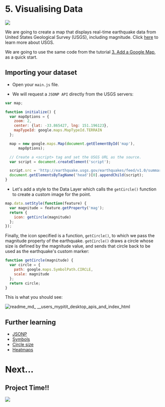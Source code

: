 # 5. Visualising Data

![](https://developers.google.com/maps/documentation/javascript/tutorials/images/visualization_3maps.png)

We are going to create a map that displays real-time earthquake data from United States Geological Survey (USGS), including magnitude. Click [here](http://earthquake.usgs.gov/earthquakes/feed/) to learn more about USGS.

We are going to use the same code from the tutorial [3. Add a Google Map](https://github.com/FAC-QMUL/APIs/tree/master/GoogleMaps-workshop/4-StyleMaps), as a quick start.


## Importing your dataset

+ Open your ```main.js``` file.

+ We will request a ```JSONP API``` directly from the USGS servers:

```javascript
var map;

function initialize() {
  var mapOptions = {
    zoom: 2,
    center: {lat: -33.865427, lng: 151.196123},
    mapTypeId: google.maps.MapTypeId.TERRAIN
  };

  map = new google.maps.Map(document.getElementById('map'),
      mapOptions);

  // Create a <script> tag and set the USGS URL as the source.
  var script = document.createElement('script');

  script.src = 'http://earthquake.usgs.gov/earthquakes/feed/v1.0/summary/2.5_week.geojsonp';
  document.getElementsByTagName('head')[0].appendChild(script);
}

```

+ Let's add a style to the Data Layer which calls the ```getCircle()``` function to create a custom image for the point.

```javascript
map.data.setStyle(function(feature) {
  var magnitude = feature.getProperty('mag');
  return {
    icon: getCircle(magnitude)
  };
});

```

Finally, the icon specified is a function, ```getCircle()```, to which we pass the magnitude property of the earthquake. ```getCircle()``` draws a circle whose size is defined by the magnitude value, and sends that circle back to be used as the earthquake's custom marker:

```javascript
function getCircle(magnitude) {
  var circle = {
    path: google.maps.SymbolPath.CIRCLE,
    scale: magnitude
  };
  return circle;
}

```

This is what you should see:

![readme_md_ __users_mypitit_desktop_apis_and_index_html](https://cloud.githubusercontent.com/assets/2573931/15993252/7b2adf94-30d7-11e6-9706-4c3c756e72dc.png)

## Further learning
+ [JSONP](https://en.wikipedia.org/wiki/JSONP)
+ [Symbols](https://developers.google.com/maps/documentation/javascript/symbols)
+ [Circle size](https://developers.google.com/maps/documentation/javascript/tutorials/earthquakes#circle_size)
+ [Heatmaps](https://developers.google.com/maps/documentation/javascript/tutorials/earthquakes#heatmaps)

# Next...
## Project Time!!

[![](https://cdn.meme.am/instances/500x/56008633.jpg)](https://github.com/FAC-QMUL/APIs/tree/master/GoogleMaps-workshop/Project)
